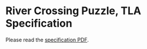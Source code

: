# River Crossing Puzzle, TLA Specification

Please read the [specification PDF](https://github.com/semperos/river-crossing-spec/blob/master/RiverCrossing.pdf).
